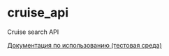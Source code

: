 # cruise_api
Cruise search API


[Документация по использованию (тестовая среда)](https://docs.google.com/document/d/1GvT1r8IagWQJz-sbUOFpQily0beMa40o6CXfVHOYqT8/edit?usp=drive_web)
